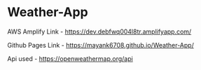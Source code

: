 # Weather-App

AWS Amplify Link - https://dev.debfwq004l8tr.amplifyapp.com/

Github Pages Link - https://mayank6708.github.io/Weather-App/

Api used - https://openweathermap.org/api
